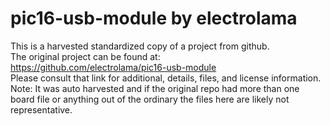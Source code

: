 
# pic16-usb-module by electrolama  
This is a harvested standardized copy of a project from github.  
The original project can be found at:  
https://github.com/electrolama/pic16-usb-module  
Please consult that link for additional, details, files, and license information.  
Note: It was auto harvested and if the original repo had more than one board file or anything out of the ordinary the files here are likely not representative.  
    